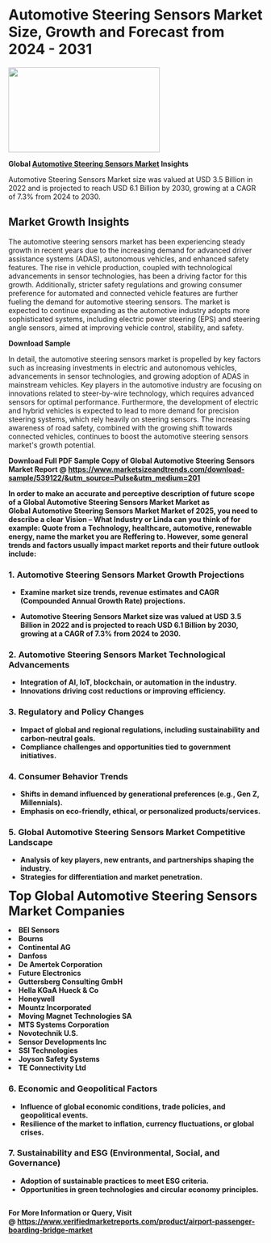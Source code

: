 <H1>Automotive Steering Sensors Market Size, Growth and Forecast from 2024 - 2031</H1><img class="aligncenter size-medium wp-image-584254" src="https://thirdeyenews.in/wp-content/uploads/2024/09/Global-Market-Research-300x168.jpeg" alt="" width="300" height="168" /><p><strong>Global&nbsp;<a href="https://www.marketsizeandtrends.com/download-sample/539122/&amp;utm_source=Pulse&amp;utm_medium=201">Automotive Steering Sensors Market</a> Insights</strong></p><p>Automotive Steering Sensors Market size was valued at USD 3.5 Billion in 2022 and is projected to reach USD 6.1 Billion by 2030, growing at a CAGR of 7.3% from 2024 to 2030.</p><p><h2>Market Growth Insights</h2> <p>The automotive steering sensors market has been experiencing steady growth in recent years due to the increasing demand for advanced driver assistance systems (ADAS), autonomous vehicles, and enhanced safety features. The rise in vehicle production, coupled with technological advancements in sensor technologies, has been a driving factor for this growth. Additionally, stricter safety regulations and growing consumer preference for automated and connected vehicle features are further fueling the demand for automotive steering sensors. The market is expected to continue expanding as the automotive industry adopts more sophisticated systems, including electric power steering (EPS) and steering angle sensors, aimed at improving vehicle control, stability, and safety.</p> <p><strong>Download Sample</strong></p> <p>In detail, the automotive steering sensors market is propelled by key factors such as increasing investments in electric and autonomous vehicles, advancements in sensor technologies, and growing adoption of ADAS in mainstream vehicles. Key players in the automotive industry are focusing on innovations related to steer-by-wire technology, which requires advanced sensors for optimal performance. Furthermore, the development of electric and hybrid vehicles is expected to lead to more demand for precision steering systems, which rely heavily on steering sensors. The increasing awareness of road safety, combined with the growing shift towards connected vehicles, continues to boost the automotive steering sensors market's growth potential.</p> <p><strong></p><p><span class=""><strong>Download Full PDF Sample Copy of Global Automotive Steering Sensors Market Report</strong> @ <a href="https://www.marketsizeandtrends.com/download-sample/539122/&amp;utm_source=Pulse&amp;utm_medium=201" target="_blank">https://www.marketsizeandtrends.com/download-sample/539122/&amp;utm_source=Pulse&amp;utm_medium=201</a></span></p><p>In order to make an accurate and perceptive description of future scope of a Global&nbsp;Automotive Steering Sensors Market Market as Global&nbsp;Automotive Steering Sensors Market Market of 2025, you need to describe a clear Vision &ndash; What Industry or Linda can you think of for example: Quote from a Technology, healthcare, automotive, renewable energy, name the market you are Reffering to. However, some general trends and factors usually impact market reports and their future outlook include:</p><h3>1.&nbsp;<strong>Automotive Steering Sensors Market Growth Projections</strong></h3><ul><li>Examine market size trends, revenue estimates and CAGR (Compounded Annual Growth Rate) projections.</li><li><p>Automotive Steering Sensors Market size was valued at USD 3.5 Billion in 2022 and is projected to reach USD 6.1 Billion by 2030, growing at a CAGR of 7.3% from 2024 to 2030.</p></li></ul><h3>2.&nbsp;<strong>Automotive Steering Sensors Market Technological Advancements</strong></h3><ul><li>Integration of AI, IoT, blockchain, or automation in the industry.</li><li>Innovations driving cost reductions or improving efficiency.</li></ul><h3>3.&nbsp;<strong>Regulatory and Policy Changes</strong></h3><ul><li>Impact of global and regional regulations, including sustainability and carbon-neutral goals.</li><li>Compliance challenges and opportunities tied to government initiatives.</li></ul><h3>4.&nbsp;<strong>Consumer Behavior Trends</strong></h3><ul><li>Shifts in demand influenced by generational preferences (e.g., Gen Z, Millennials).</li><li>Emphasis on eco-friendly, ethical, or personalized products/services.</li></ul><h3>5.&nbsp;<strong>Global Automotive Steering Sensors Market Competitive Landscape</strong></h3><ul><li>Analysis of key players, new entrants, and partnerships shaping the industry.</li><li>Strategies for differentiation and market penetration.</li></ul><p data-pm-slice="1 1 []"><span style="color: inherit; font-family: inherit; font-size: 25px;">Top Global Automotive Steering Sensors Market Companies</span></p><div class="" data-test-id=""><p><li>BEI Sensors</li><li> Bourns</li><li> Continental AG</li><li> Danfoss</li><li> De Amertek Corporation</li><li> Future Electronics</li><li> Guttersberg Consulting GmbH</li><li> Hella KGaA Hueck & Co</li><li> Honeywell</li><li> Mountz Incorporated</li><li> Moving Magnet Technologies SA</li><li> MTS Systems Corporation</li><li> Novotechnik U.S.</li><li> Sensor Developments Inc</li><li> SSI Technologies</li><li> Joyson Safety Systems</li><li> TE Connectivity Ltd</li></p></div><h3>6.&nbsp;<strong>Economic and Geopolitical Factors</strong></h3><ul><li>Influence of global economic conditions, trade policies, and geopolitical events.</li><li>Resilience of the market to inflation, currency fluctuations, or global crises.</li></ul><h3>7.&nbsp;<strong>Sustainability and ESG (Environmental, Social, and Governance)</strong></h3><ul><li>Adoption of sustainable practices to meet ESG criteria.</li><li>Opportunities in green technologies and circular economy principles.</li></ul><h2><strong style="font-size: 14px;">For More Information or Query, Visit @&nbsp;</strong><a style="background-color: #ffffff; font-size: 14px;" href="https://www.marketsizeandtrends.com/report/automotive-steering-sensors-market/" target="_blank">https://www.verifiedmarketreports.com/product/airport-passenger-boarding-bridge-market</a></h2>
